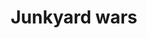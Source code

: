 ---
extends: _layouts.event
section: null
title: Junkyard wars
quote:
    text: Creativity is making Marvellous out of the Discarded
description: |-
    Got a knack for the computer systems? Ever wondered to dwell into the world of CPU’s?
    A key to achieving success is to assemble a strong and stable management of parts together. Here, you get to what is arguably the most fun part of the process: assembling the parts together. Come and participate to showcase your craftsmanship and technical skills.
teamSize: 2
islive: false
isover: false
isnontech: false
image: https://4.bp.blogspot.com/-PLK_JfQhM6c/Woma1qA1FeI/AAAAAAAAAJE/8l-V7MfSC3cZOqicTb97-fmqUvWgNMhBgCLcBGAs/s1600/junkyard-wars.png
rounds:
    - First round will be MCQ based on hardware
    - In the second round, there will be Audio-Visual questions based on hardware
    - The qualified teams would compete in the battle of assembling the CPUs.
---